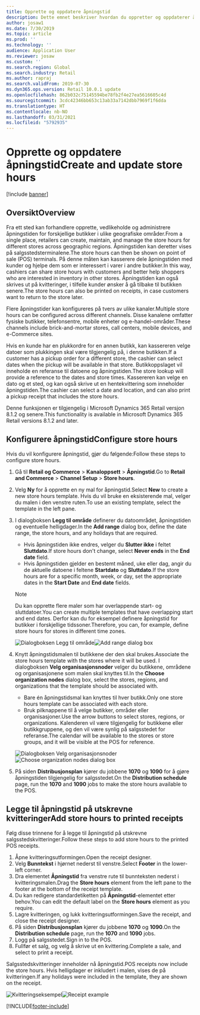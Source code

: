 ```yaml
---
title: Opprette og oppdatere åpningstid
description: Dette emnet beskriver hvordan du oppretter og oppdaterer åpningstid i Commerce Headquarters.
author: josaw1
ms.date: 7/30/2019
ms.topic: article
ms.prod: ''
ms.technology: ''
audience: Application User
ms.reviewer: josaw
ms.custom: ''
ms.search.region: Global
ms.search.industry: Retail
ms.author: rapraj
ms.search.validFrom: 2019-07-30
ms.dyn365.ops.version: Retail 10.0.1 update
ms.openlocfilehash: 862b032c75145594be78fb2f4e27ea5616605c4d
ms.sourcegitcommit: 3cdc42346bb653c13ab33a7142dbb7969f1f6dda
ms.translationtype: HT
ms.contentlocale: nb-NO
ms.lasthandoff: 03/31/2021
ms.locfileid: "5792935"
---
```

# <a name="create-and-update-store-hours"></a><span data-ttu-id="b534f-103">Opprette og oppdatere åpningstid</span><span class="sxs-lookup"><span data-stu-id="b534f-103">Create and update store hours</span></span>

[!include [banner](../../includes/banner.md)]

## <a name="overview"></a><span data-ttu-id="b534f-104">Oversikt</span><span class="sxs-lookup"><span data-stu-id="b534f-104">Overview</span></span>

<span data-ttu-id="b534f-105">Fra ett sted kan forhandlere opprette, vedlikeholde og administrere åpningstiden for forskjellige butikker i ulike geografiske områder.</span><span class="sxs-lookup"><span data-stu-id="b534f-105">From a single place, retailers can create, maintain, and manage the store hours for different stores across geographic regions.</span></span> <span data-ttu-id="b534f-106">Åpningstiden kan deretter vises på salgsstedsterminalene.</span><span class="sxs-lookup"><span data-stu-id="b534f-106">The store hours can then be shown on point of sale (POS) terminals.</span></span> <span data-ttu-id="b534f-107">På denne måten kan kasserere dele åpningstiden med kunder og hjelpe dem som er interessert i varer i andre butikker.</span><span class="sxs-lookup"><span data-stu-id="b534f-107">In this way, cashiers can share store hours with customers and better help shoppers who are interested in inventory in other stores.</span></span> <span data-ttu-id="b534f-108">Åpningstiden kan også skrives ut på kvitteringer, i tilfelle kunder ønsker å gå tilbake til butikken senere.</span><span class="sxs-lookup"><span data-stu-id="b534f-108">The store hours can also be printed on receipts, in case customers want to return to the store later.</span></span>

<span data-ttu-id="b534f-109">Flere åpningstider kan konfigureres på tvers av ulike kanaler.</span><span class="sxs-lookup"><span data-stu-id="b534f-109">Multiple store hours can be configured across different channels.</span></span> <span data-ttu-id="b534f-110">Disse kanalene omfatter fysiske butikker, telefonsentre, mobile enheter og e-handel-områder.</span><span class="sxs-lookup"><span data-stu-id="b534f-110">These channels include brick-and-mortar stores, call centers, mobile devices, and e-Commerce sites.</span></span>

<span data-ttu-id="b534f-111">Hvis en kunde har en plukkordre for en annen butikk, kan kassereren velge datoer som plukkingen skal være tilgjengelig på, i denne butikken.</span><span class="sxs-lookup"><span data-stu-id="b534f-111">If a customer has a pickup order for a different store, the cashier can select dates when the pickup will be available in that store.</span></span> <span data-ttu-id="b534f-112">Butikkoppslaget vil inneholde en referanse til datoene og åpningstiden.</span><span class="sxs-lookup"><span data-stu-id="b534f-112">The store lookup will provide a reference to the dates and store times.</span></span> <span data-ttu-id="b534f-113">Kassereren kan velge en dato og et sted, og kan også skrive ut en hentekvittering som inneholder åpningstiden.</span><span class="sxs-lookup"><span data-stu-id="b534f-113">The cashier can select a date and location, and can also print a pickup receipt that includes the store hours.</span></span>

<span data-ttu-id="b534f-114">Denne funksjonen er tilgjengelig i Microsoft Dynamics 365 Retail versjon 8.1.2 og senere.</span><span class="sxs-lookup"><span data-stu-id="b534f-114">This functionality is available in Microsoft Dynamics 365 Retail versions 8.1.2 and later.</span></span>

## <a name="configure-store-hours"></a><span data-ttu-id="b534f-115">Konfigurere åpningstid</span><span class="sxs-lookup"><span data-stu-id="b534f-115">Configure store hours</span></span>

<span data-ttu-id="b534f-116">Hvis du vil konfigurere åpningstid, gjør du følgende:</span><span class="sxs-lookup"><span data-stu-id="b534f-116">Follow these steps to configure store hours.</span></span>

1. <span data-ttu-id="b534f-117">Gå til **Retail og Commerce** \> **Kanaloppsett** \> **Åpningstid**.</span><span class="sxs-lookup"><span data-stu-id="b534f-117">Go to **Retail and Commerce** \> **Channel Setup** \> **Store hours**.</span></span>
2. <span data-ttu-id="b534f-118">Velg **Ny** for å opprette en ny mal for åpningstid.</span><span class="sxs-lookup"><span data-stu-id="b534f-118">Select **New** to create a new store hours template.</span></span> <span data-ttu-id="b534f-119">Hvis du vil bruke en eksisterende mal, velger du malen i den venstre ruten.</span><span class="sxs-lookup"><span data-stu-id="b534f-119">To use an existing template, select the template in the left pane.</span></span>
3. <span data-ttu-id="b534f-120">I dialogboksen **Legg til område** definerer du datoområdet, åpningstiden og eventuelle helligdager.</span><span class="sxs-lookup"><span data-stu-id="b534f-120">In the **Add range** dialog box, define the date range, the store hours, and any holidays that are required.</span></span>

    - <span data-ttu-id="b534f-121">Hvis åpningstiden ikke endres, velger du **Slutter ikke** i feltet **Sluttdato**.</span><span class="sxs-lookup"><span data-stu-id="b534f-121">If store hours don't change, select **Never ends** in the **End date** field.</span></span>
    - <span data-ttu-id="b534f-122">Hvis åpningstiden gjelder en bestemt måned, uke eller dag, angir du de aktuelle datoene i feltene **Startdato** og **Sluttdato**.</span><span class="sxs-lookup"><span data-stu-id="b534f-122">If the store hours are for a specific month, week, or day, set the appropriate dates in the **Start Date** and **End date** fields.</span></span>

    > [!NOTE]
    > <span data-ttu-id="b534f-123">Du kan opprette flere maler som har overlappende start- og sluttdatoer.</span><span class="sxs-lookup"><span data-stu-id="b534f-123">You can create multiple templates that have overlapping start and end dates.</span></span> <span data-ttu-id="b534f-124">Derfor kan du for eksempel definere åpningstid for butikker i forskjellige tidssoner.</span><span class="sxs-lookup"><span data-stu-id="b534f-124">Therefore, you can, for example, define store hours for stores in different time zones.</span></span>

    <span data-ttu-id="b534f-125">![Dialogboksen Legg til område](../dev-itpro/media/Storehours1.png "Dialogboksen Legg til område")</span><span class="sxs-lookup"><span data-stu-id="b534f-125">![Add range dialog box](../dev-itpro/media/Storehours1.png "Add range dialog box")</span></span>

4. <span data-ttu-id="b534f-126">Knytt åpningstidsmalen til butikkene der den skal brukes.</span><span class="sxs-lookup"><span data-stu-id="b534f-126">Associate the store hours template with the stores where it will be used.</span></span> <span data-ttu-id="b534f-127">I dialogboksen **Velg organisasjonsnoder** velger du butikkene, områdene og organisasjonene som malen skal knyttes til.</span><span class="sxs-lookup"><span data-stu-id="b534f-127">In the **Choose organization nodes** dialog box, select the stores, regions, and organizations that the template should be associated with.</span></span>

    - <span data-ttu-id="b534f-128">Bare én åpningstidsmal kan knyttes til hver butikk.</span><span class="sxs-lookup"><span data-stu-id="b534f-128">Only one store hours template can be associated with each store.</span></span>
    - <span data-ttu-id="b534f-129">Bruk pilknappene til å velge butikker, områder eller organisasjoner.</span><span class="sxs-lookup"><span data-stu-id="b534f-129">Use the arrow buttons to select stores, regions, or organizations.</span></span> <span data-ttu-id="b534f-130">Kalenderen vil være tilgjengelig for butikkene eller butikkgruppene, og den vil være synlig på salgsstedet for referanse.</span><span class="sxs-lookup"><span data-stu-id="b534f-130">The calendar will be available to the stores or store groups, and it will be visible at the POS for reference.</span></span>

    <span data-ttu-id="b534f-131">![Dialogboksen Velg organisasjonsnoder](../dev-itpro/media/Storehours2.png "Dialogboksen Velg organisasjonsnoder")</span><span class="sxs-lookup"><span data-stu-id="b534f-131">![Choose organization nodes dialog box](../dev-itpro/media/Storehours2.png "Choose organization nodes dialog box")</span></span>

5. <span data-ttu-id="b534f-132">På siden **Distribusjonsplan** kjører du jobbene **1070** og **1090** for å gjøre åpningstiden tilgjengelig for salgsstedet.</span><span class="sxs-lookup"><span data-stu-id="b534f-132">On the **Distribution schedule** page, run the **1070** and **1090** jobs to make the store hours available to the POS.</span></span>

## <a name="add-store-hours-to-printed-receipts"></a><span data-ttu-id="b534f-133">Legge til åpningstid på utskrevne kvitteringer</span><span class="sxs-lookup"><span data-stu-id="b534f-133">Add store hours to printed receipts</span></span>

<span data-ttu-id="b534f-134">Følg disse trinnene for å legge til åpningstid på utskrevne salgsstedskvitteringer.</span><span class="sxs-lookup"><span data-stu-id="b534f-134">Follow these steps to add store hours to the printed POS receipts.</span></span>

1. <span data-ttu-id="b534f-135">Åpne kvitteringsutformingen.</span><span class="sxs-lookup"><span data-stu-id="b534f-135">Open the receipt designer.</span></span>
2. <span data-ttu-id="b534f-136">Velg **Bunntekst** i hjørnet nederst til venstre.</span><span class="sxs-lookup"><span data-stu-id="b534f-136">Select **Footer** in the lower-left corner.</span></span>
3. <span data-ttu-id="b534f-137">Dra elementet **Åpningstid** fra venstre rute til bunnteksten nederst i kvitteringsmalen.</span><span class="sxs-lookup"><span data-stu-id="b534f-137">Drag the **Store hours** element from the left pane to the footer at the bottom of the receipt template.</span></span>
4. <span data-ttu-id="b534f-138">Du kan redigere standardetiketten på **Åpningstid**-elementet etter behov.</span><span class="sxs-lookup"><span data-stu-id="b534f-138">You can edit the default label on the **Store hours** element as you require.</span></span>
5. <span data-ttu-id="b534f-139">Lagre kvitteringen, og lukk kvitteringsutformingen.</span><span class="sxs-lookup"><span data-stu-id="b534f-139">Save the receipt, and close the receipt designer.</span></span>
6. <span data-ttu-id="b534f-140">På siden **Distribusjonsplan** kjører du jobbene **1070** og **1090**.</span><span class="sxs-lookup"><span data-stu-id="b534f-140">On the **Distribution schedule** page, run the **1070** and **1090** jobs.</span></span>
7. <span data-ttu-id="b534f-141">Logg på salgsstedet.</span><span class="sxs-lookup"><span data-stu-id="b534f-141">Sign in to the POS.</span></span>
8. <span data-ttu-id="b534f-142">Fullfør et salg, og velg å skrive ut en kvittering.</span><span class="sxs-lookup"><span data-stu-id="b534f-142">Complete a sale, and select to print a receipt.</span></span>

<span data-ttu-id="b534f-143">Salgsstedskvitteringer inneholder nå åpningstid.</span><span class="sxs-lookup"><span data-stu-id="b534f-143">POS receipts now include the store hours.</span></span> <span data-ttu-id="b534f-144">Hvis helligdager er inkludert i malen, vises de på kvitteringen.</span><span class="sxs-lookup"><span data-stu-id="b534f-144">If any holidays were included in the template, they are shown on the receipt.</span></span>

<span data-ttu-id="b534f-145">![Kvitteringseksempel](../dev-itpro/media/Storehours3.png "Kvitteringseksempel")</span><span class="sxs-lookup"><span data-stu-id="b534f-145">![Receipt example](../dev-itpro/media/Storehours3.png "Receipt example")</span></span>


[!INCLUDE[footer-include](../../includes/footer-banner.md)]
